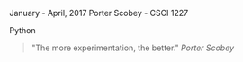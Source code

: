 January - April, 2017
Porter Scobey - CSCI 1227

Python

> "The more experimentation, the better."
>   _Porter Scobey_
